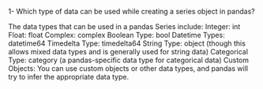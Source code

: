 1- Which type of data can be used while creating a series object in pandas?

The data types that can be used in a pandas Series include:
Integer: int
Float: float
Complex: complex
Boolean Type:
bool
Datetime Types:
datetime64
Timedelta Type:
timedelta64
String Type:
object (though this allows mixed data types and is generally used for string data)
Categorical Type:
category (a pandas-specific data type for categorical data)
Custom Objects:
You can use custom objects or other data types, and pandas will try to infer the appropriate data type.

